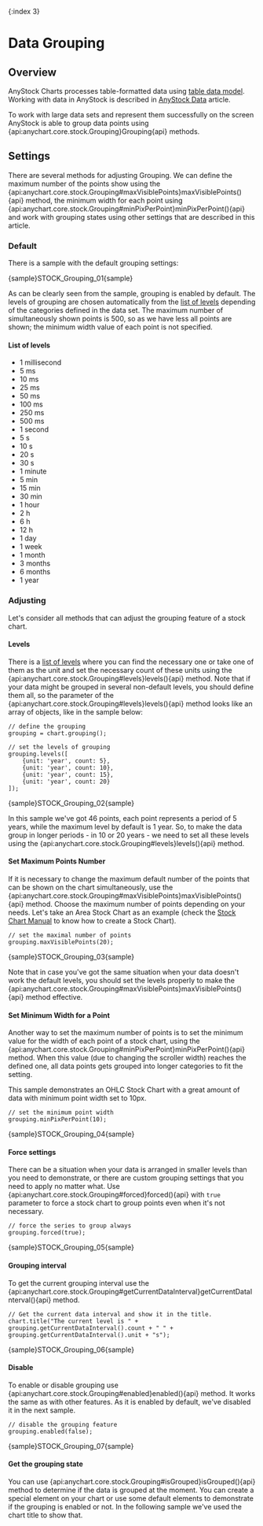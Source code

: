 {:index 3}
# Data Grouping
 
## Overview

AnyStock Charts processes table-formatted data using [table data model](../Working_with_Data/Using_Table_Data_Model). Working with data in AnyStock is described in [AnyStock Data](Data) article.

To work with large data sets and represent them successfully on the screen AnyStock is able to group data points using {api:anychart.core.stock.Grouping}Grouping{api} methods. 

## Settings

There are several methods for adjusting Grouping. We can define the maximum number of the points show using the {api:anychart.core.stock.Grouping#maxVisiblePoints}maxVisiblePoints(){api} method, the minimum width for each point using {api:anychart.core.stock.Grouping#minPixPerPoint}minPixPerPoint(){api} and work with grouping states using other settings that are described in this article.

### Default

There is a sample with the default grouping settings:

{sample}STOCK\_Grouping\_01{sample}

As can be clearly seen from the sample, grouping is enabled by default. The levels of grouping are chosen automatically from the [list of levels](#list_of_levels) depending of the categories defined in the data set. The maximum number of simultaneously shown points is 500, so as we have less all points are shown; the minimum width value of each point is not specified.

#### List of levels

- 1 millisecond
- 5 ms
- 10 ms
- 25 ms
- 50 ms
- 100 ms
- 250 ms
- 500 ms
- 1 second
- 5 s
- 10 s
- 20 s
- 30 s
- 1 minute
- 5 min
- 15 min
- 30 min
- 1 hour
- 2 h
- 6 h
- 12 h
- 1 day
- 1 week
- 1 month
- 3 months
- 6 months
- 1 year

### Adjusting

Let's consider all methods that can adjust the grouping feature of a stock chart. 

#### Levels

There is a [list of levels](#list_of_the_levels) where you can find the necessary one or take one of them as the unit and set the necessary count of these units using the {api:anychart.core.stock.Grouping#levels}levels(){api} method. Note that if your data might be grouped in several non-default levels, you should define them all, so the parameter of the {api:anychart.core.stock.Grouping#levels}levels(){api} method looks like an array of objects, like in the sample below:

```
// define the grouping
grouping = chart.grouping();

// set the levels of grouping
grouping.levels([
    {unit: 'year', count: 5},
    {unit: 'year', count: 10},
    {unit: 'year', count: 15},
    {unit: 'year', count: 20}
]);
```
{sample}STOCK\_Grouping\_02{sample}

In this sample we've got 46 points, each point represents a period of 5 years, while the maximum level by default is 1 year. So, to make the data group in longer periods - in 10 or 20 years - we need to set all these levels using the {api:anychart.core.stock.Grouping#levels}levels(){api} method.

#### Set Maximum Points Number

If it is necessary to change the maximum default number of the points that can be shown on the chart simultaneously, use the {api:anychart.core.stock.Grouping#maxVisiblePoints}maxVisiblePoints(){api} method. Choose the maximum number of points depending on your needs. Let's take an Area Stock Chart as an example (check the [Stock Chart Manual](Quick_Start) to know how to create a Stock Chart).

```
// set the maximal number of points
grouping.maxVisiblePoints(20);
```

{sample}STOCK\_Grouping\_03{sample}

Note that in case you've got the same situation when your data doesn't work the default levels, you should set the levels properly to make the {api:anychart.core.stock.Grouping#maxVisiblePoints}maxVisiblePoints(){api} method effective.

#### Set Minimum Width for a Point

Another way to set the maximum number of points is to set the minimum value for the width of each point of a stock chart, using the {api:anychart.core.stock.Grouping#minPixPerPoint}minPixPerPoint(){api} method. When this value (due to changing the scroller width) reaches the defined one, all data points gets grouped into longer categories to fit the setting. 

This sample demonstrates an OHLC Stock Chart with a great amount of data with minimum point width set to 10px.

```
// set the minimum point width
grouping.minPixPerPoint(10);
```

{sample}STOCK\_Grouping\_04{sample}

#### Force settings

There can be a situation when your data is arranged in smaller levels than you need to demonstrate, or there are custom grouping settings that you need to apply no matter what. Use {api:anychart.core.stock.Grouping#forced}forced(){api} with `true` parameter to force a stock chart to group points even when it's not necessary.

```
// force the series to group always
grouping.forced(true);
```

{sample}STOCK\_Grouping\_05{sample}

#### Grouping interval

To get the current grouping interval use the {api:anychart.core.stock.Grouping#getCurrentDataInterval}getCurrentDataInterval(){api} method. 

```
// Get the current data interval and show it in the title.
chart.title("The current level is " + grouping.getCurrentDataInterval().count + " " + grouping.getCurrentDataInterval().unit + "s");
```

{sample}STOCK\_Grouping\_06{sample}

#### Disable 

To enable or disable grouping use {api:anychart.core.stock.Grouping#enabled}enabled(){api} method. It works the same as with other features. As it is enabled by default, we've disabled it in the next sample.

```
// disable the grouping feature
grouping.enabled(false);
```

{sample}STOCK\_Grouping\_07{sample}

#### Get the grouping state

You can use {api:anychart.core.stock.Grouping#isGrouped}isGrouped(){api} method to determine if the data is grouped at the moment. You can create a special element on your chart or use some default elements to demonstrate if the grouping is enabled or not. In the following sample we've used the chart title to show that.